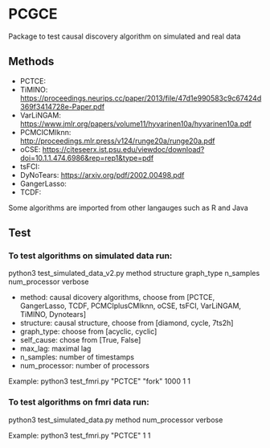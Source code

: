 # PCGCE


Package to test causal discovery algorithm on simulated and real data 



## Methods

* PCTCE: 
* TiMINO: https://proceedings.neurips.cc/paper/2013/file/47d1e990583c9c67424d369f3414728e-Paper.pdf
* VarLiNGAM: https://www.jmlr.org/papers/volume11/hyvarinen10a/hyvarinen10a.pdf
* PCMCICMIknn: http://proceedings.mlr.press/v124/runge20a/runge20a.pdf
* oCSE: https://citeseerx.ist.psu.edu/viewdoc/download?doi=10.1.1.474.6986&rep=rep1&type=pdf
* tsFCI: 
* DyNoTears: https://arxiv.org/pdf/2002.00498.pdf
* GangerLasso: 
* TCDF: 

Some algorithms are imported from other langauges such as R and Java


## Test

### To test algorithms on simulated data run:
python3 test_simulated_data_v2.py method structure graph_type n_samples num_processor verbose

* method: causal dicovery algorithms, choose from [PCTCE, GangerLasso, TCDF, PCMCIplusCMIknn, oCSE, tsFCI, VarLiNGAM, TiMINO, Dynotears]
* structure: causal structure, choose from [diamond, cycle, 7ts2h]
* graph_type: choose from [acyclic, cyclic]
* self_cause: chose from [True, False] 
* max_lag: maximal lag
* n_samples: number of timestamps
* num_processor: number of processors

Example: python3 test_fmri.py "PCTCE" "fork" 1000 1 1

### To test algorithms on fmri data run:
python3 test_simulated_data.py method num_processor verbose

Example: python3 test_fmri.py "PCTCE" 1 1
